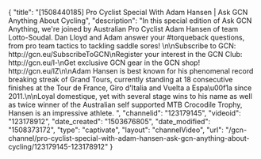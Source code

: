{
    "title": "[1508440185] Pro Cyclist Special With Adam Hansen | Ask GCN Anything About Cycling",
    "description": "In this special edition of Ask GCN Anything, we're joined by Australian Pro Cyclist Adam Hansen of team Lotto-Soudal. Dan Lloyd and Adam answer your #torqueback questions, from pro team tactics to tackling saddle sores! \n\nSubscribe to GCN: http:\/\/gcn.eu\/SubscribeToGCN\nRegister your interest in the GCN Club: http:\/\/gcn.eu\/l-\nGet exclusive GCN gear in the GCN shop! http:\/\/gcn.eu\/lZ\n\nAdam Hansen is best known for his phenomenal record breaking streak of Grand Tours, currently standing at 18 consecutive finishes at the Tour de France, Giro d'Italia and Vuelta a Espa\u00f1a since 2011.\n\nLoyal domestique, yet with several stage wins to his name as well as twice winner of the Australian self supported MTB Crocodile Trophy, Hansen is an impressive athlete. ",
    "channelid": "123179145",
    "videoid": "123178912",
    "date_created": "1503676805",
    "date_modified": "1508373172",
    "type": "captivate",
    "layout": "channelVideo",
    "url": "\/gcn-channel\/pro-cyclist-special-with-adam-hansen-ask-gcn-anything-about-cycling\/123179145-123178912"
}